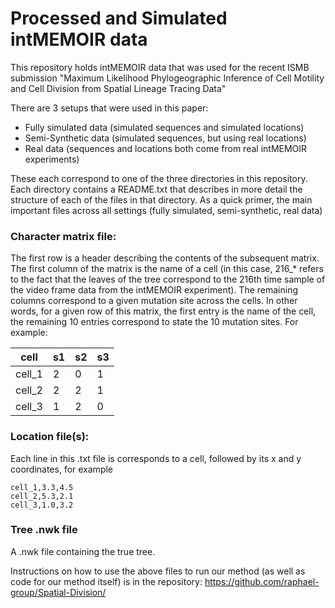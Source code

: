 # Processed and Simulated intMEMOIR data

This repository holds intMEMOIR data that was used for the recent ISMB submission "Maximum Likelihood Phylogeographic Inference of Cell Motility and Cell Division from Spatial Lineage Tracing Data"

There are 3 setups that were used in this paper:

- Fully simulated data (simulated sequences and simulated locations)
- Semi-Synthetic data (simulated sequences, but using real locations)
- Real data (sequences and locations both come from real intMEMOIR experiments)

These each correspond to one of the three directories in this repository. Each directory contains a README.txt that describes in more detail the structure of each of the files in that directory. As a quick primer, the main important files across all settings (fully simulated, semi-synthetic, real data)

### Character matrix file:
The first row is a header describing the contents of the subsequent matrix. The first column of the matrix is the name of a cell (in this case, 216_* refers to the fact that the leaves of the tree correspond to the 216th time sample of the video frame data from the intMEMOIR experiment). The remaining columns correspond to a given mutation site across the cells. In other words, for a given row of this matrix, the first entry is the name of the cell, the remaining 10 entries correspond to state the 10 mutation sites. For example:

| cell  | s1 | s2 | s3 |
| ------------- | ------------- | ------------- | ------------- |
| cell_1  | 2  | 0  | 1  |
| cell_2  | 2  | 2  | 1  |
| cell_3  | 1 | 2  | 0  |

### Location file(s):
Each line in this .txt file is corresponds to a cell, followed by its x and y coordinates, for example
```
cell_1,3.3,4.5
cell_2,5.3,2.1
cell_3,1.0,3.2
```

### Tree .nwk file
A .nwk file containing the true tree.

Instructions on how to use the above files to run our method (as well as code for our method itself) is in the repository: https://github.com/raphael-group/Spatial-Division/
